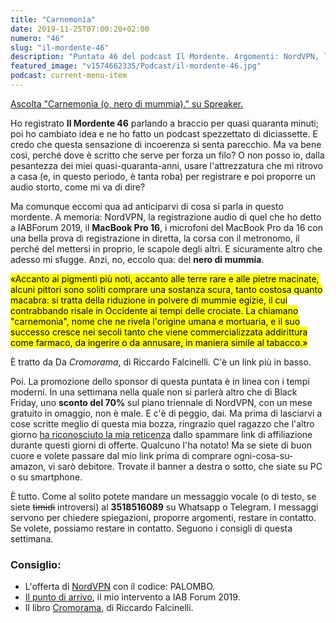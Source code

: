 ```yaml
---
title: "Carnemonìa"
date: 2019-11-25T07:00:20+02:00
numero: "46"
slug: "il-mordente-46"
description: "Puntata 46 del podcast Il Mordente. Argomenti: NordVPN, la mia intervista a IABForum 2019, il MacBook Pro 16, la corsa con il metronomo, il perché del mettersi in proprio, il libro Cromorama. Autore: Riccardo Palombo"
featured_image: "v1574662335/Podcast/il-mordente-46.jpg"
podcast: current-menu-item
---
```


<a class="spreaker-player" href="https://www.spreaker.com/episode/20238654" data-resource="episode_id=20238654" data-width="100%" data-height="200px" data-theme="light" data-playlist="false" data-playlist-continuous="false" data-autoplay="false" data-live-autoplay="false" data-chapters-image="true" data-episode-image-position="right" data-hide-logo="false" data-hide-likes="false" data-hide-comments="false" data-hide-sharing="false" data-hide-download="true">Ascolta "Carnemonìa (o, nero di mummia)." su Spreaker.</a>

Ho registrato <strong>Il Mordente 46</strong> parlando a braccio per quasi quaranta minuti; poi ho cambiato idea e ne ho fatto un podcast spezzettato di diciassette. E credo che questa sensazione di incoerenza si senta parecchio. Ma va bene così, perché dove è scritto che serve per forza un filo? O non posso io, dalla pesantezza dei miei quasi-quaranta-anni, usare l'attrezzatura che mi ritrovo a casa (e, in questo periodo, è tanta roba) per registrare e poi proporre un audio storto, come mi va di dire?

Ma comunque eccomi qua ad anticiparvi di cosa si parla in questo mordente. A memoria: NordVPN, la registrazione audio di quel che ho detto a IABForum 2019, il <strong>MacBook Pro 16</strong>, i microfoni del MacBook Pro da 16 con una bella prova di registrazione in diretta, la corsa con il metronomo, il perché del mettersi in proprio, le scapole degli altri. E sicuramente altro che adesso mi sfugge. Anzi, no, eccolo qua: del <strong>nero di mummia</strong>.

<mark>«Accanto ai pigmenti più noti, accanto alle terre rare e alle pietre macinate, alcuni pittori sono soliti comprare una sostanza scura, tanto costosa quanto macabra: si tratta della riduzione in polvere di mummie egizie, il cui contrabbando risale in Occidente ai tempi delle crociate. La chiamano "carnemonìa", nome che ne rivela l'origine umana e mortuaria, e il suo successo cresce nei secoli tanto che viene commercializzata addirittura come farmaco, da ingerire o da annusare, in maniera simile al tabacco.»</mark>

È tratto da Da <em>Cromorama</em>, di Riccardo Falcinelli. C'è un link più in basso. 

Poi. La promozione dello sponsor di questa puntata è in linea con i tempi moderni. In una settimana nella quale non si parlerà altro che di Black Friday, uno <strong>sconto del 70%</strong> sul piano triennale di NordVPN, con un mese gratuito in omaggio, non è male. E c'è di peggio, dai. Ma prima di lasciarvi a cose scritte meglio di questa mia bozza, ringrazio quel ragazzo che l'altro giorno [ha riconosciuto la mia reticenza](https://riccardo.im/recensioni/surface-laptop-3/#comment-4699876586 "Commento di Liquid a Surface Laptop 3") dallo spammare link di affiliazione durante questi giorni di offerte. Qualcuno l'ha notato! Ma se siete di buon cuore e volete passare dal mio link prima di comprare ogni-cosa-su-amazon, vi sarò debitore. Trovate il banner a destra o sotto, che siate su PC o su smartphone.

È tutto. Come al solito potete mandare un messaggio vocale (o di testo, se siete ~~timidi~~ introversi) al <strong>3518516089</strong> su Whatsapp o Telegram. I messaggi servono per chiedere spiegazioni, proporre argomenti, restare in contatto. Se volete, possiamo restare in contatto. Seguono i consigli di questa settimana.

### Consiglio:
<ul>
<li>L'offerta di <a href="https://nordvpn.org/palombo" target="_blank" rel="noopener" rel="nofollow" title="Offerta NordVPN -70% Palombo">NordVPN</a> con il codice: PALOMBO.</li>
<li><a href="https://omny.fm/shows/iab-podcast/il-punto-di-arrivo-riccardo-palombo-blogger" target="_blank" rel="noopener" rel="nofollow" title="Riccardo Palombo a IAB Forum 2019">Il punto di arrivo</a>, il mio intervento a IAB Forum 2019.</li>
<li>Il libro <a href="https://amzn.to/33z9VSV" target="_blank" rel="noopener" rel="nofollow" title="Vedi il libro Cromorama">Cromorama</a>, di Riccardo Falcinelli.</li>
</ul>
